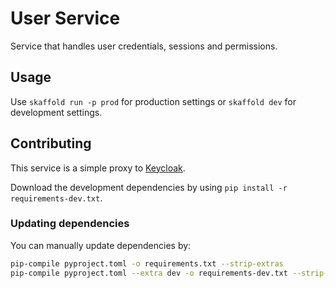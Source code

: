 # User Service

Service that handles user credentials, sessions and permissions.

## Usage 

Use `skaffold run -p prod` for production settings or `skaffold dev` for development settings.

## Contributing

This service is a simple proxy to [Keycloak](https://github.com/Portfolio-Solver-Platform/keycloak).

Download the development dependencies by using `pip install -r requirements-dev.txt`.

### Updating dependencies
You can manually update dependencies by:
```bash
pip-compile pyproject.toml -o requirements.txt --strip-extras
pip-compile pyproject.toml --extra dev -o requirements-dev.txt --strip-extras
```
